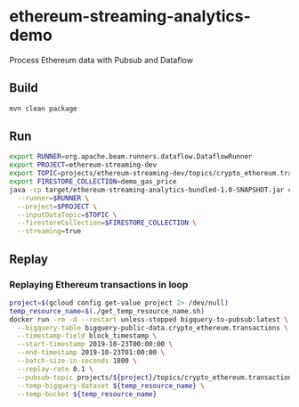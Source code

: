 # ethereum-streaming-analytics-demo
Process Ethereum data with Pubsub and Dataflow

## Build
```bash
mvn clean package
```

## Run
```bash
export RUNNER=org.apache.beam.runners.dataflow.DataflowRunner
export PROJECT=ethereum-streaming-dev
export TOPIC=projects/ethereum-streaming-dev/topics/crypto_ethereum.transactions
export FIRESTORE_COLLECTION=demo_gas_price
java -cp target/ethereum-streaming-analytics-bundled-1.0-SNAPSHOT.jar com.google.allenday.TransactionMetricsPipeline \
  --runner=$RUNNER \
  --project=$PROJECT \
  --inputDataTopic=$TOPIC \
  --firestoreCollection=$FIRESTORE_COLLECTION \
  --streaming=true
```

## Replay

### Replaying Ethereum transactions in loop
```bash
project=$(gcloud config get-value project 2> /dev/null)
temp_resource_name=$(./get_temp_resource_name.sh)
docker run -rm -d --restart unless-stopped bigquery-to-pubsub:latest \
  --bigquery-table bigquery-public-data.crypto_ethereum.transactions \
  --timestamp-field block_timestamp \
  --start-timestamp 2019-10-23T00:00:00 \
  --end-timestamp 2019-10-23T01:00:00 \
  --batch-size-in-seconds 1800 \
  --replay-rate 0.1 \
  --pubsub-topic projects/${project}/topics/crypto_ethereum.transactions \
  --temp-bigquery-dataset ${temp_resource_name} \
  --temp-bucket ${temp_resource_name}
```
